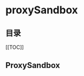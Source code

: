# proxySandbox

<Badges :content="[{type: 'tip', text: '核心'}]" />

<TimeToRead />

## 目录

[[TOC]]

## ProxySandbox